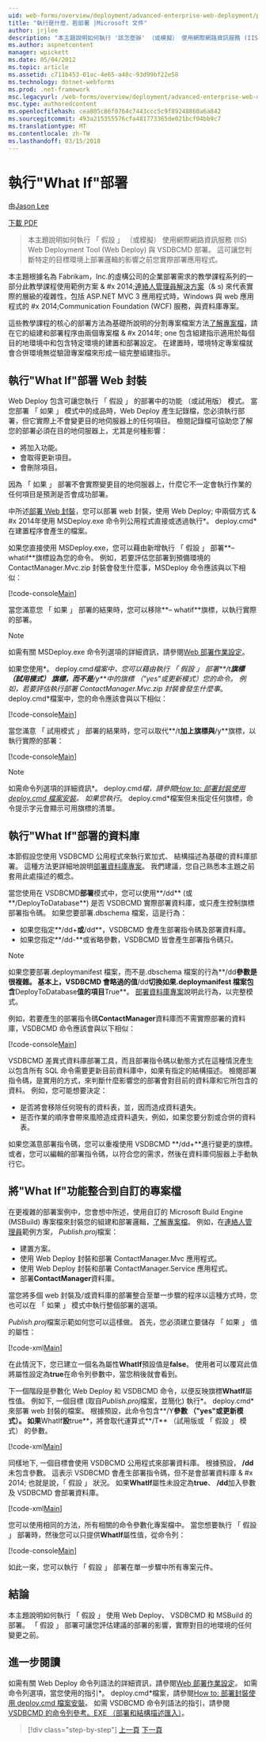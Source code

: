 ```yaml
---
uid: web-forms/overview/deployment/advanced-enterprise-web-deployment/performing-a-what-if-deployment
title: "執行是什麼，若部署 |Microsoft 文件"
author: jrjlee
description: "本主題說明如何執行 '該怎麼辦' （或模擬） 使用網際網路資訊服務 (IIS) Web Deployment Tool (Web Deploy) 和 V 部署..."
ms.author: aspnetcontent
manager: wpickett
ms.date: 05/04/2012
ms.topic: article
ms.assetid: c711b453-01ac-4e65-a48c-93d99bf22e58
ms.technology: dotnet-webforms
ms.prod: .net-framework
msc.legacyurl: /web-forms/overview/deployment/advanced-enterprise-web-deployment/performing-a-what-if-deployment
msc.type: authoredcontent
ms.openlocfilehash: cea805c86f0764c7443ccc5c9f89248860a6a842
ms.sourcegitcommit: 493a215355576cfa481773365de021bcf04bb9c7
ms.translationtype: MT
ms.contentlocale: zh-TW
ms.lasthandoff: 03/15/2018
---
```

<a name="performing-a-what-if-deployment"></a>執行"What If"部署
====================
由[Jason Lee](https://github.com/jrjlee)

[下載 PDF](https://msdnshared.blob.core.windows.net/media/MSDNBlogsFS/prod.evol.blogs.msdn.com/CommunityServer.Blogs.Components.WeblogFiles/00/00/00/63/56/8130.DeployingWebAppsInEnterpriseScenarios.pdf)

> 本主題說明如何執行 「 假設 」 （或模擬） 使用網際網路資訊服務 (IIS) Web Deployment Tool (Web Deploy) 與 VSDBCMD 部署。 這可讓您判斷特定的目標環境上部署邏輯的影響之前您實際部署應用程式。


本主題根據名為 Fabrikam，Inc.的虛構公司的企業部署需求的教學課程系列的一部分此教學課程使用範例方案 & #x 2014;[連絡人管理員解決方案](../web-deployment-in-the-enterprise/the-contact-manager-solution.md)（& s) 來代表實際的層級的複雜性，包括 ASP.NET MVC 3 應用程式時，Windows 與 web 應用程式的 #x 2014;Communication Foundation (WCF) 服務，與資料庫專案。

這些教學課程的核心的部署方法為基礎所說明的分割專案檔案方法[了解專案檔](../web-deployment-in-the-enterprise/understanding-the-project-file.md)，請在它的組建和部署程序由兩個專案檔 & #x 2014年; one 包含組建指示適用於每個目的地環境中和包含特定環境的建置和部署設定。 在建置時，環境特定專案檔就會合併環境無從驗證專案檔來形成一組完整組建指示。

## <a name="performing-a-what-if-deployment-for-web-packages"></a>執行"What If"部署 Web 封裝

Web Deploy 包含可讓您執行 「 假設 」 的部署中的功能 （或試用版） 模式。 當您部署 「 如果 」 模式中的成品時，Web Deploy 產生記錄檔，您必須執行部署，但它實際上不會變更目的地伺服器上的任何項目。 檢閱記錄檔可協助您了解您的部署必須在目的地伺服器上，尤其是何種影響：

- 將加入功能。
- 會取得更新項目。
- 會刪除項目。

因為 「 如果 」 部署不會實際變更目的地伺服器上，什麼它不一定會執行作業的任何項目是預測是否會成功部署。

中所述[部署 Web 封裝](../web-deployment-in-the-enterprise/deploying-web-packages.md)，您可以部署 web 封裝，使用 Web Deploy; 中兩個方式 & #x 2014年使用 MSDeploy.exe 命令列公用程式直接或透過執行*。 deploy.cmd*在建置程序會產生的檔案。

如果您直接使用 MSDeploy.exe，您可以藉由新增執行 「 假設 」 部署**– whatif**旗標設為您的命令。 例如，若要評估您部署到預備環境的 ContactManager.Mvc.zip 封裝會發生什麼事，MSDeploy 命令應該與以下相似：


[!code-console[Main](performing-a-what-if-deployment/samples/sample1.cmd)]


當您滿意您 「 如果 」 部署的結果時，您可以移除**– whatif**旗標，以執行實際的部署。

> [!NOTE]
> 如需有關 MSDeploy.exe 命令列選項的詳細資訊，請參閱[Web 部署作業設定](https://technet.microsoft.com/library/dd569089(WS.10).aspx)。


如果您使用*。 deploy.cmd*檔案中，您可以藉由執行 「 假設 」 部署**/t**旗標 （試用模式） 旗標，而不是**/y**中的旗標 （"yes"或更新模式）您的命令。 例如，若要評估執行部署 ContactManager.Mvc.zip 封裝會發生什麼事*。 deploy.cmd*檔案中，您的命令應該會與以下相似：


[!code-console[Main](performing-a-what-if-deployment/samples/sample2.cmd)]


當您滿意 「 試用模式 」 部署的結果時，您可以取代**/t**加上旗標與**/y**旗標，以執行實際的部署：


[!code-console[Main](performing-a-what-if-deployment/samples/sample3.cmd)]


> [!NOTE]
> 如需命令列選項的詳細資訊*。 deploy.cmd*檔，請參閱[How to: 部署封裝使用 deploy.cmd 檔案安裝](https://msdn.microsoft.com/library/ff356104.aspx)。 如果您執行*。 deploy.cmd*檔案但未指定任何旗標，命令提示字元會顯示可用旗標的清單。


## <a name="performing-a-what-if-deployment-for-databases"></a>執行"What If"部署的資料庫

本節假設您使用 VSDBCMD 公用程式來執行累加式、 結構描述為基礎的資料庫部署。 這種方法更詳細地說明[部署資料庫專案](../web-deployment-in-the-enterprise/deploying-database-projects.md)。 我們建議，您自己熟悉本主題之前套用此處描述的概念。

當您使用在 VSDBCMD**部署**模式中，您可以使用**/dd** (或**/DeployToDatabase**) 是否 VSDBCMD 實際部署資料庫，或只產生控制旗標部署指令碼。 如果您要部署.dbschema 檔案，這是行為：

- 如果您指定**/dd+**或**/dd**，VSDBCMD 會產生部署指令碼及部署資料庫。
- 如果您指定**/dd-**或省略參數，VSDBCMD 皆會產生部署指令碼只。

> [!NOTE]
> 如果您要部署.deploymanifest 檔案，而不是.dbschema 檔案的行為**/dd**參數是很複雜。 基本上，VSDBCMD 會略過的值**/dd**切換如果.deploymanifest 檔案包含**DeployToDatabase**值的項目**True**。 [部署資料庫專案](../web-deployment-in-the-enterprise/deploying-database-projects.md)說明此行為，以完整模式。


例如，若要產生的部署指令碼**ContactManager**資料庫而不需實際部署的資料庫，VSDBCMD 命令應該會與以下相似：


[!code-console[Main](performing-a-what-if-deployment/samples/sample4.cmd)]


VSDBCMD 差異式資料庫部署工具，而且部署指令碼以動態方式在這種情況產生以包含所有 SQL 命令需要更新目前資料庫中，如果有指定的結構描述。 檢閱部署指令碼，是實用的方式，來判斷什麼影響您的部署會對目前的資料庫和它所包含的資料。 例如，您可能想要決定：

- 是否將會移除任何現有的資料表，並，因而造成資料遺失。
- 是否作業的順序會帶來風險造成資料遺失，例如，如果您要分割或合併的資料表。

如果您滿意部署指令碼，您可以重複使用 VSDBCMD **/dd+**進行變更的旗標。 或者，您可以編輯的部署指令碼，以符合您的需求，然後在資料庫伺服器上手動執行它。

## <a name="integrating-what-if-functionality-into-custom-project-files"></a>將"What If"功能整合到自訂的專案檔

在更複雜的部署案例中，您會想中所述，使用自訂的 Microsoft Build Engine (MSBuild) 專案檔來封裝您的組建和部署邏輯，[了解專案檔](../web-deployment-in-the-enterprise/understanding-the-project-file.md)。 例如，在[連絡人管理員](../web-deployment-in-the-enterprise/the-contact-manager-solution.md)範例方案， *Publish.proj*檔案：

- 建置方案。
- 使用 Web Deploy 封裝和部署 ContactManager.Mvc 應用程式。
- 使用 Web Deploy 封裝和部署 ContactManager.Service 應用程式。
- 部署**ContactManager**資料庫。

當您將多個 web 封裝及/或資料庫的部署整合至單一步驟的程序以這種方式時，您也可以在 「 如果 」 模式中執行整個部署的選項。

*Publish.proj*檔案示範如何您可以這樣做。 首先，您必須建立要儲存 「 如果 」 值的屬性：


[!code-xml[Main](performing-a-what-if-deployment/samples/sample5.xml)]


在此情況下，您已建立一個名為屬性**WhatIf**預設值是**false**。 使用者可以覆寫此值將屬性設定為**true**在命令列參數中，當您稍後就會看到。

下一個階段是參數化 Web Deploy 和 VSDBCMD 命令，以便反映旗標**WhatIf**屬性值。 例如下, 一個目標 (取自*Publish.proj*檔案，並簡化) 執行*。 deploy.cmd*來部署 web 封裝的檔案。 根據預設，此命令包含**/Y**參數 （"yes"或更新模式）。 如果**WhatIf**設**true**，將會取代運算式**/T** （試用版或 「 假設 」 模式） 的參數。


[!code-xml[Main](performing-a-what-if-deployment/samples/sample6.xml)]


同樣地下, 一個目標會使用 VSDBCMD 公用程式來部署資料庫。 根據預設， **/dd**未包含參數。 這表示 VSDBCMD 會產生部署指令碼，但不是會部署資料庫 & #x 2014; 也就是說，「 假設 」 狀況。 如果**WhatIf**屬性未設定為**true**、 **/dd**加入參數及 VSDBCMD 會部署資料庫。


[!code-xml[Main](performing-a-what-if-deployment/samples/sample7.xml)]


您可以使用相同的方法，所有相關的命令參數化專案檔中。 當您想要執行 「 假設 」 部署時，然後您可以只提供**WhatIf**屬性值，從命令列：


[!code-console[Main](performing-a-what-if-deployment/samples/sample8.cmd)]


如此一來，您可以執行 「 假設 」 部署在單一步驟中所有專案元件。

## <a name="conclusion"></a>結論

本主題說明如何執行 「 假設 」 使用 Web Deploy、 VSDBCMD 和 MSBuild 的部署。 「 假設 」 部署可讓您評估建議的部署的影響，實際對目的地環境的任何變更之前。

## <a name="further-reading"></a>進一步閱讀

如需有關 Web Deploy 命令列語法的詳細資訊，請參閱[Web 部署作業設定](https://technet.microsoft.com/library/dd569089(WS.10).aspx)。 如需命令列選項，當您使用的指引*。 deploy.cmd*檔案，請參閱[How to: 部署封裝使用 deploy.cmd 檔案安裝](https://msdn.microsoft.com/library/ff356104.aspx)。 如需 VSDBCMD 命令列語法的指引，請參閱[VSDBCMD 的命令列參考。EXE （部署和結構描述匯入）](https://msdn.microsoft.com/library/dd193283.aspx)。

>[!div class="step-by-step"]
[上一頁](advanced-enterprise-web-deployment.md)
[下一頁](customizing-database-deployments-for-multiple-environments.md)
